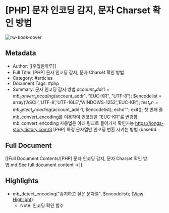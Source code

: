 # [PHP] 문자 인코딩 감지, 문자 Charset 확인 방법

![rw-book-cover](https://img1.daumcdn.net/thumb/R800x0/?scode=mtistory2&fname=https%3A%2F%2Fblog.kakaocdn.net%2Fdn%2FbrNz4d%2FbtrTMRC0SsP%2FjhSi04o8kia5djPg2RfYw0%2Fimg.png)

## Metadata
- Author: [[우월한하루]]
- Full Title: [PHP] 문자 인코딩 감지, 문자 Charset 확인 방법
- Category: #articles
- Document Tags:  #php 
- Summary: 문자 인코딩 감지 방법 $account_addr1 = mb_convert_encoding($account_addr1, "EUC-KR", "UTF-8"); $encodelist = array('ASCII','UTF-8','UTF-16LE','WINDOWS-1252','EUC-KR'); $test_en = mb_detect_encoding($account_addr1, $encodelist); echo""; exit(); 첫 번째 줄 mb_convert_encoding를 이용하여 인코딩을 "EUC-KR"로 변경함 mb_convert_encoding 사용법은 아래 링크로 들어가서 확인가능 https://jongs-story.tistory.com/3 [PHP] 특정 문자열만 인코딩 변환 시키는 방법 (base64..

## Full Document
[[Full Document Contents/[PHP] 문자 인코딩 감지, 문자 Charset 확인 방법.md|See full document content →]]

## Highlights
- mb_detect_encoding("감지하고 싶은 문자열", $encodelist); ([View Highlight](https://read.readwise.io/read/01hesgftfag6ch9rxw54nv4cy4))
    - Note: 인코딩 확인 함수

